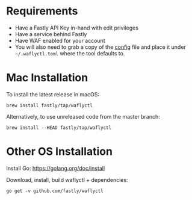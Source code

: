 # Requirements

* Have a Fastly API Key in-hand with edit privileges
* Have a service behind Fastly
* Have WAF enabled for your account
* You will also need to grab a copy of the
[config](https://github.com/fastly/waflyctl/blob/master/config_examples/waflyctl.toml.example)
file and place it under `~/.waflyctl.toml` where the tool defaults to.

# Mac Installation

To install the latest release in macOS:

```
brew install fastly/tap/waflyctl
```

Alternatively, to use unreleased code from the master branch:

```
brew install --HEAD fastly/tap/waflyctl
```

# Other OS Installation

Install Go: https://golang.org/doc/install


Download, install, build waflyctl + dependencies:

```
go get -v github.com/fastly/waflyctl
```
